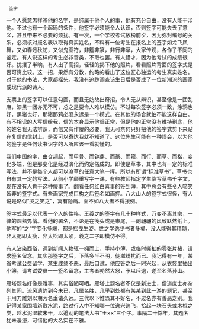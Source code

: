      签字 

   一个人愿意怎样签他的名字，是纯属于他个人的事，他有充分自由，没有人能干涉他。不过也有一个起码的条件，他签字必须能令人认识，否则签字可能失去了意义，甚且带来不必要的烦扰。有一次，一个学校考试放榜前夕，因为弥封编号的关系，必须核对报名表以取得真实姓名，不料有一位考生在报名上的签字如龙飞凤舞，又如春蚓秋蛇，又似鬼画符，非籀非篆，非行非草，大家传观，各作了不同的鉴定。有人说这样的考生必非善类，不取也罢。有人惜才，因为他考试的成绩很好。扰攘了半晌，有人出了高招，轻轻的揭下他的照片，看看照片背面的签字式是否可资比较。这一招，果然有分教，约略的看出了这位匠心独运的考生真实姓名。对于他的书法，大家都摇头。我没有追踪调查该生日后是否成了一位新潮派的画家或现代派的诗人。 

   支票上的签字可以任意勾画，而且无妨故出奇招，令人无从辨识，甚至像是一团乱麻，漆黑一团亦无不可，总之是要令人难以模仿。不过每次签字必须一致，涂鸦也好，黑猪也好，那猪那鸦必须永远是一个模式。在其他的场合就怕不能这样自由。有不相识的人写信给我，信的本身显示他很正常，但是他的正常没有维持到底，他的姓名我无法辨识，而信又有作覆的必要，我无可奈何只好把他的签字式剪下来贴在复信的信封上，是否可以寄达我就不知道了。这位先生可能有一种误会，以为他的签字是任何读书识字的人所应该一看就懂的。 

   我们中国的字，由仓颉起，而甲骨、而钟鼎、而篆、而籀、而行、而草、而楷，变化多端，但是那变化是经过演化而约定俗成的。即使是草书，其中也有一定的标准写法，并不是每个人都可以潦草的任意大笔一挥。所以有所谓“标准草书”，草书也自有其一定的写法。从前小学颇重写字一课，有些教师指定学生临写草书千字文，现在没有人肯干这种傻事了。翻看任何红白喜事的签到簿，其中总会有些令人啼笑皆非的签字式。有些画家完成巨构之后签名如画押。八大山人的签字式很怪，有人说是略似“哭之笑之”，寓有隐痛。画不如八大者不得援例。 

   签字式最足以代表一个人的性格。王羲之的签字有几十种样式，万变不离其宗，一律的圆熟隽俏。看他的署名，不论是在笺头或是柬尾，一副翩翩的风致跃然纸上。他写的“之”字变化多端，都是摇曳生姿。世之学逸少书者多矣，没人能得其精髓，非太肥即太瘦，非太松即太紧，羲之二字即模仿不得。 

   有人沾染西俗，遇到新闻人物辄一拥而上，手持小簿，或临时撕扯的零张片楮，请求签名留念。其实那签字之后，下落多半不明，徒滋纷扰而已。我记得有一年，某省考试公费留学，某生成绩不恶，最后口试，他应答之后一时兴起，从衣袋里抽出小簿，请考试委员一一签名留念，主考者勃然大怒，予以斥退，遂至名落孙山。 

   雁塔题名好像是雅事，其实俗陋可哂。雁塔上题名者不仅是新进士，僧道庶士亦杂列其间。流风遗韵到今未已，凡属名胜，几乎到处都有某某到此一游的题记，甚至于用刀雕刻以期芳名垂诸久远。三代以下惟恐其不好名，不过名亦有善恶之别。我记得某家围墙新敷水泥，路过行人中不知哪一位逸兴遄飞，拾起一块石头或木棍之类，趁水泥湿软未干，以遒劲的笔法大书“王××”三个字。事隔二十馀年，其题名犹未漫漶，可惜他的大名实在不雅。 

